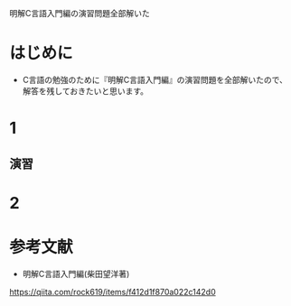 明解C言語入門編の演習問題全部解いた

# はじめに
- C言語の勉強のために『明解C言語入門編』の演習問題を全部解いたので、解答を残しておきたいと思います。

# 1
## 演習

# 2
# 参考文献
- 明解C言語入門編(柴田望洋著)

https://qiita.com/rock619/items/f412d1f870a022c142d0